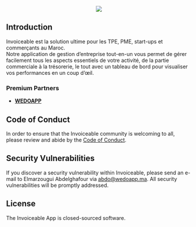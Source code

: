 <p align="center">
<a href="https://invoiceable.ma" target="_blank">
<img src="./QuickInvoice-logo.png" >
</a></p>


## Introduction 

Invoiceable est la solution ultime pour les TPE, PME, start-ups et commerçants au Maroc. <br>
Notre application de gestion d’entreprise tout-en-un vous permet de gérer facilement tous les aspects essentiels de votre activité, de la partie commerciale à la trésorerie, le tout avec un tableau de bord pour visualiser vos performances en un coup d’œil.



### Premium Partners

- **[WEDOAPP](https://wedoapp.ma/)**


## Code of Conduct

In order to ensure that the Invoiceable community is welcoming to all, please review and abide by the [Code of Conduct](https://invoiceable.ma/docs/contributions#code-of-conduct).

## Security Vulnerabilities

If you discover a security vulnerability within Invoiceable, please send an e-mail to Elmarzougui Abdelghafour via [abdo@wedoapp.ma](mailto:abdo@wedoapp.ma). All security vulnerabilities will be promptly addressed.

## License

The Invoiceable App is closed-sourced software.
